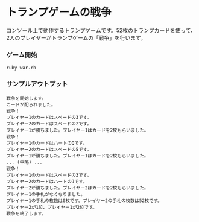 # トランプゲームの戦争

コンソール上で動作するトランプゲームです。52枚のトランプカードを使って、2人のプレイヤーがトランプゲームの「戦争」を行います。

### ゲーム開始

```console
ruby war.rb
```

### サンプルアウトプット

```console
戦争を開始します。
カードが配られました。
戦争！
プレイヤー1のカードはスペードの3です。
プレイヤー2のカードはスペードの2です。
プレイヤー1が勝ちました。プレイヤー1はカードを2枚もらいました。
戦争！
プレイヤー1のカードはハートのQです。
プレイヤー2のカードはスペードの5です。
プレイヤー1が勝ちました。プレイヤー1はカードを2枚もらいました。
... (中略) ...
戦争！
プレイヤー1のカードはスペードの3です。
プレイヤー2のカードはハートのJです。
プレイヤー2が勝ちました。プレイヤー2はカードを2枚もらいました。
プレイヤー1の手札がなくなりました。
プレイヤー1の手札の枚数は0枚です。プレイヤー2の手札の枚数は52枚です。
プレイヤー2が1位、プレイヤー1が2位です。
戦争を終了します。
```
